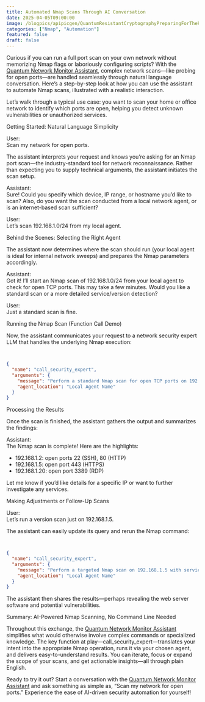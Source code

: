 ```yaml
---
title: Automated Nmap Scans Through AI Conversation
date: 2025-04-05T09:00:00
image: /blogpics/apipicgen/QuantumResistantCryptographyPreparingForThePostQuantumWorld-BPUQHWR1IA.jpg
categories: ["Nmap", "Automation"]
featured: false
draft: false
---
```

Curious if you can run a full port scan on your own network without memorizing Nmap flags or laboriously configuring scripts? With the [Quantum Network Monitor Assistant](https://readyforquantum.com/?assistant=open), complex network scans—like probing for open ports—are handled seamlessly through natural language conversation. Here’s a step-by-step look at how you can use the assistant to automate Nmap scans, illustrated with a realistic interaction.

Let’s walk through a typical use case: you want to scan your home or office network to identify which ports are open, helping you detect unknown vulnerabilities or unauthorized services.

Getting Started: Natural Language Simplicity

User:  
Scan my network for open ports.

The assistant interprets your request and knows you’re asking for an Nmap port scan—the industry-standard tool for network reconnaissance. Rather than expecting you to supply technical arguments, the assistant initiates the scan setup.

Assistant:  
Sure! Could you specify which device, IP range, or hostname you’d like to scan? Also, do you want the scan conducted from a local network agent, or is an internet-based scan sufficient?

User:  
Let’s scan 192.168.1.0/24 from my local agent.

Behind the Scenes: Selecting the Right Agent

The assistant now determines where the scan should run (your local agent is ideal for internal network sweeps) and prepares the Nmap parameters accordingly.

Assistant:  
Got it! I’ll start an Nmap scan of 192.168.1.0/24 from your local agent to check for open TCP ports. This may take a few minutes. Would you like a standard scan or a more detailed service/version detection?

User:  
Just a standard scan is fine.

Running the Nmap Scan (Function Call Demo)

Now, the assistant communicates your request to a network security expert LLM that handles the underlying Nmap execution:
```json


{
  "name": "call_security_expert",
  "arguments": {
    "message": "Perform a standard Nmap scan for open TCP ports on 192.168.1.0/24. No service/version detection required. The user confirmed authorization for this action.",
    "agent_location": "Local Agent Name"
  }
}
```

Processing the Results

Once the scan is finished, the assistant gathers the output and summarizes the findings:

Assistant:  
The Nmap scan is complete! Here are the highlights:

- 192.168.1.2: open ports 22 (SSH), 80 (HTTP)
- 192.168.1.5: open port 443 (HTTPS)
- 192.168.1.20: open port 3389 (RDP)

Let me know if you’d like details for a specific IP or want to further investigate any services.

Making Adjustments or Follow-Up Scans

User:  
Let’s run a version scan just on 192.168.1.5.

The assistant can easily update its query and rerun the Nmap command:
```json


{
  "name": "call_security_expert",
  "arguments": {
    "message": "Perform a targeted Nmap scan on 192.168.1.5 with service/version detection enabled. The user confirmed authorization for this action.",
    "agent_location": "Local Agent Name"
  }
}
```

The assistant then shares the results—perhaps revealing the web server software and potential vulnerabilities.

Summary: AI-Powered Nmap Scanning, No Command Line Needed

Throughout this exchange, the [Quantum Network Monitor Assistant](https://readyforquantum.com/?assistant=open) simplifies what would otherwise involve complex commands or specialized knowledge. The key function at play—call_security_expert—translates your intent into the appropriate Nmap operation, runs it via your chosen agent, and delivers easy-to-understand results. You can iterate, focus or expand the scope of your scans, and get actionable insights—all through plain English.

Ready to try it out? Start a conversation with the [Quantum Network Monitor Assistant](https://readyforquantum.com/?assistant=open) and ask something as simple as, “Scan my network for open ports.” Experience the ease of AI-driven security automation for yourself!